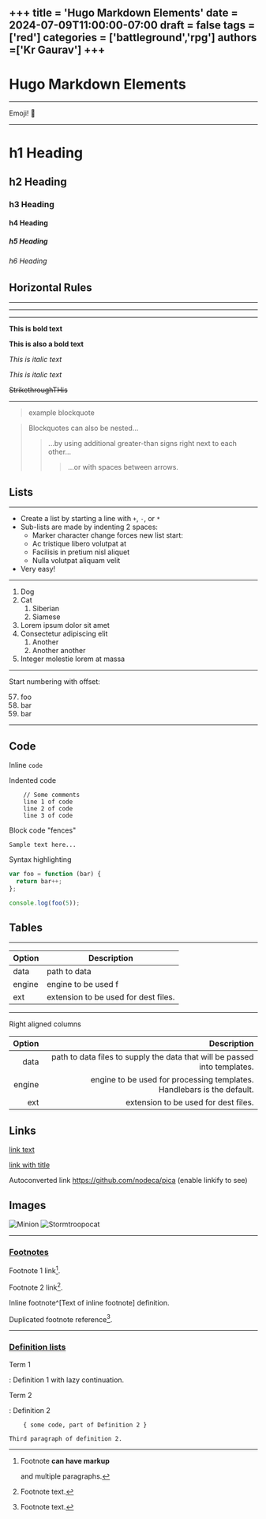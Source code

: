 +++
title = 'Hugo Markdown Elements'
date = 2024-07-09T11:00:00-07:00
draft = false
tags = ['red']
categories = ['battleground','rpg']
authors =['Kr Gaurav']
+++
---

# Hugo Markdown Elements
---
Emoji! 👋

---

# h1 Heading
## h2 Heading
### h3 Heading
#### h4 Heading
##### h5 Heading
###### h6 Heading


## Horizontal Rules

___

---

***

**This is bold text**

__This is also a bold text__

*This is italic text*

_This is italic text_

~~StrikethroughTHis~~

---
> example blockquote

> Blockquotes can also be nested...
>> ...by using additional greater-than signs right next to each other...
> > > ...or with spaces between arrows.


## Lists

---
* Create a list by starting a line with `+`, `-`, or `*`
* Sub-lists are made by indenting 2 spaces:
   * Marker character change forces new list start:
   * Ac tristique libero volutpat at
   * Facilisis in pretium nisl aliquet
   * Nulla volutpat aliquam velit
* Very easy!
---
1. Dog
2. Cat
    1. Siberian
    2. Siamese
3. Lorem ipsum dolor sit amet
4. Consectetur adipiscing elit
    1. Another
    1. Another another
5. Integer molestie lorem at massa
---

Start numbering with offset:

57. foo
1. bar
1. bar

---
## Code

Inline `code`

Indented code
```
    // Some comments
    line 1 of code
    line 2 of code
    line 3 of code
```

Block code "fences"

```
Sample text here...
```

Syntax highlighting

``` js
var foo = function (bar) {
  return bar++;
};

console.log(foo(5));
```

## Tables
-----
| Option | Description |
| ------ | ----------- |
| data   | path to data  |
| engine | engine to be used f |
| ext    | extension to be used for dest files. |


-----


Right aligned columns

| Option | Description |
| ------:| -----------:|
| data   | path to data files to supply the data that will be passed into templates. |
| engine | engine to be used for processing templates. Handlebars is the default. |
| ext    | extension to be used for dest files. |


## Links

[link text](http://dev.nodeca.com)

[link with title](http://nodeca.github.io/pica/demo/ "title text!")

Autoconverted link https://github.com/nodeca/pica (enable linkify to see)


## Images

![Minion](https://octodex.github.com/images/minion.png)
![Stormtroopocat](https://octodex.github.com/images/stormtroopocat.jpg "The Stormtroopocat")


---
### [Footnotes](https://github.com/markdown-it/markdown-it-footnote)

Footnote 1 link[^first].

Footnote 2 link[^second].

Inline footnote^[Text of inline footnote] definition.

Duplicated footnote reference[^second].

[^first]: Footnote **can have markup**

    and multiple paragraphs.

[^second]: Footnote text.

----

### [Definition lists](https://github.com/markdown-it/markdown-it-deflist)

Term 1

:   Definition 1
with lazy continuation.

Term 2

:   Definition 2

        { some code, part of Definition 2 }

    Third paragraph of definition 2.


